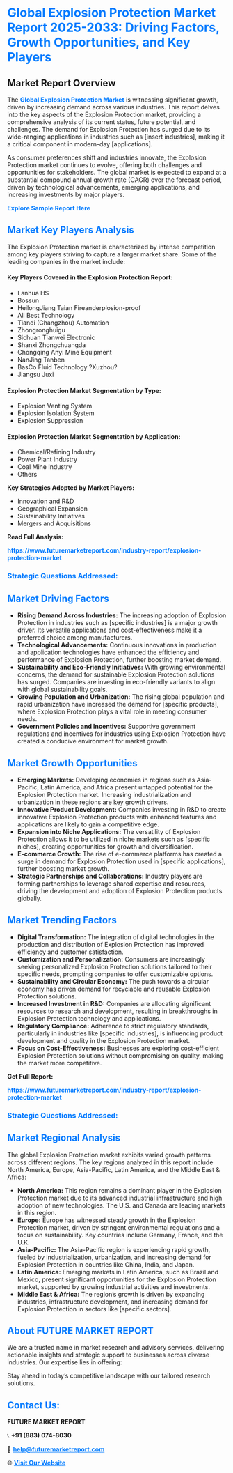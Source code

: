 <h1 style="color: #007BFF;">Global Explosion Protection Market Report 2025-2033: Driving Factors, Growth Opportunities, and Key Players</h1>

<section id="overview">
<h2>Market Report Overview</h2>
<p>The <a href="https://www.futuremarketreport.com/industry-report/explosion-protection-market" style="color: #007BFF; text-decoration: none;"><strong>Global Explosion Protection Market</strong></a> is witnessing significant growth, driven by increasing demand across various industries. This report delves into the key aspects of the Explosion Protection market, providing a comprehensive analysis of its current status, future potential, and challenges. The demand for Explosion Protection has surged due to its wide-ranging applications in industries such as [insert industries], making it a critical component in modern-day [applications].</p>
<p>As consumer preferences shift and industries innovate, the Explosion Protection market continues to evolve, offering both challenges and opportunities for stakeholders. The global market is expected to expand at a substantial compound annual growth rate (CAGR) over the forecast period, driven by technological advancements, emerging applications, and increasing investments by major players.</p>
</section>

<section id="overview">
<p><a href="https://www.futuremarketreport.com/request-sample/reportId=96738" style="color: #007BFF; text-decoration: none;"><strong>Explore Sample Report Here</strong></a></p>
</section>

<section id="key-players">
<h2 style="color: #007BFF;">Market Key Players Analysis</h2>
<p>The Explosion Protection market is characterized by intense competition among key players striving to capture a larger market share. Some of the leading companies in the market include:</p>
<h4>Key Players Covered in the Explosion Protection Report:</h4>
<ul><li>Lanhua HS</li><li>Bossun</li><li>HeilongJiang Taian Fireanderplosion-proof</li><li>All Best Technology</li><li>Tiandi (Changzhou) Automation</li><li>Zhongronghuigu</li><li>Sichuan Tianwei Electronic</li><li>Shanxi Zhongchuangda</li><li>Chongqing Anyi Mine Equipment</li><li>NanJing Tanben</li><li>BasCo Fluid Technology ?Xuzhou?</li><li>Jiangsu Juxi</li></ul>
<h4>Explosion Protection Market Segmentation by Type:</h4>
<ul><li>Explosion Venting System</li><li>Explosion Isolation System</li><li>Explosion Suppression</li></ul>

<h4>Explosion Protection Market Segmentation by Application:</h4>
<ul><li>Chemical/Refining Industry</li><li>Power Plant Industry</li><li>Coal Mine Industry</li><li>Others</li></ul>
<p><strong>Key Strategies Adopted by Market Players:</strong></p>
<ul>
<li>Innovation and R&D</li>
<li>Geographical Expansion</li>
<li>Sustainability Initiatives</li>
<li>Mergers and Acquisitions</li>
</ul>
</section>

<section>
<p><strong>Read Full Analysis: </strong></p><a href="https://www.futuremarketreport.com/industry-report/explosion-protection-market" style="color: #007BFF; text-decoration: none;"><strong>https://www.futuremarketreport.com/industry-report/explosion-protection-market</strong></a>
<h3 style="color: #007BFF;">Strategic Questions Addressed:</h3>
</section>

<section id="driving-factors">
<h2 style="color: #007BFF;">Market Driving Factors</h2>
<ul>
<li><strong>Rising Demand Across Industries:</strong> The increasing adoption of Explosion Protection in industries such as [specific industries] is a major growth driver. Its versatile applications and cost-effectiveness make it a preferred choice among manufacturers.</li>
<li><strong>Technological Advancements:</strong> Continuous innovations in production and application technologies have enhanced the efficiency and performance of Explosion Protection, further boosting market demand.</li>
<li><strong>Sustainability and Eco-Friendly Initiatives:</strong> With growing environmental concerns, the demand for sustainable Explosion Protection solutions has surged. Companies are investing in eco-friendly variants to align with global sustainability goals.</li>
<li><strong>Growing Population and Urbanization:</strong> The rising global population and rapid urbanization have increased the demand for [specific products], where Explosion Protection plays a vital role in meeting consumer needs.</li>
<li><strong>Government Policies and Incentives:</strong> Supportive government regulations and incentives for industries using Explosion Protection have created a conducive environment for market growth.</li>
</ul>
</section>

<section id="growth-opportunities">
<h2 style="color: #007BFF;">Market Growth Opportunities</h2>
<ul>
<li><strong>Emerging Markets:</strong> Developing economies in regions such as Asia-Pacific, Latin America, and Africa present untapped potential for the Explosion Protection market. Increasing industrialization and urbanization in these regions are key growth drivers.</li>
<li><strong>Innovative Product Development:</strong> Companies investing in R&D to create innovative Explosion Protection products with enhanced features and applications are likely to gain a competitive edge.</li>
<li><strong>Expansion into Niche Applications:</strong> The versatility of Explosion Protection allows it to be utilized in niche markets such as [specific niches], creating opportunities for growth and diversification.</li>
<li><strong>E-commerce Growth:</strong> The rise of e-commerce platforms has created a surge in demand for Explosion Protection used in [specific applications], further boosting market growth.</li>
<li><strong>Strategic Partnerships and Collaborations:</strong> Industry players are forming partnerships to leverage shared expertise and resources, driving the development and adoption of Explosion Protection products globally.</li>
</ul>
</section>

<section id="trending-factors">
<h2 style="color: #007BFF;">Market Trending Factors</h2>
<ul>
<li><strong>Digital Transformation:</strong> The integration of digital technologies in the production and distribution of Explosion Protection has improved efficiency and customer satisfaction.</li>
<li><strong>Customization and Personalization:</strong> Consumers are increasingly seeking personalized Explosion Protection solutions tailored to their specific needs, prompting companies to offer customizable options.</li>
<li><strong>Sustainability and Circular Economy:</strong> The push towards a circular economy has driven demand for recyclable and reusable Explosion Protection solutions.</li>
<li><strong>Increased Investment in R&D:</strong> Companies are allocating significant resources to research and development, resulting in breakthroughs in Explosion Protection technology and applications.</li>
<li><strong>Regulatory Compliance:</strong> Adherence to strict regulatory standards, particularly in industries like [specific industries], is influencing product development and quality in the Explosion Protection market.</li>
<li><strong>Focus on Cost-Effectiveness:</strong> Businesses are exploring cost-efficient Explosion Protection solutions without compromising on quality, making the market more competitive.</li>
</ul>
</section>

<section>
<p><strong>Get Full Report: </strong></p><a href="https://www.futuremarketreport.com/industry-report/explosion-protection-market" style="color: #007BFF; text-decoration: none;"><strong>https://www.futuremarketreport.com/industry-report/explosion-protection-market</strong></a>
<h3 style="color: #007BFF;">Strategic Questions Addressed:</h3>
</section>


<section id="regional-analysis">
<h2 style="color: #007BFF;">Market Regional Analysis</h2>
<p>The global Explosion Protection market exhibits varied growth patterns across different regions. The key regions analyzed in this report include North America, Europe, Asia-Pacific, Latin America, and the Middle East & Africa:</p>
<ul>
<li><strong>North America:</strong> This region remains a dominant player in the Explosion Protection market due to its advanced industrial infrastructure and high adoption of new technologies. The U.S. and Canada are leading markets in this region.</li>
<li><strong>Europe:</strong> Europe has witnessed steady growth in the Explosion Protection market, driven by stringent environmental regulations and a focus on sustainability. Key countries include Germany, France, and the U.K.</li>
<li><strong>Asia-Pacific:</strong> The Asia-Pacific region is experiencing rapid growth, fueled by industrialization, urbanization, and increasing demand for Explosion Protection in countries like China, India, and Japan.</li>
<li><strong>Latin America:</strong> Emerging markets in Latin America, such as Brazil and Mexico, present significant opportunities for the Explosion Protection market, supported by growing industrial activities and investments.</li>
<li><strong>Middle East & Africa:</strong> The region’s growth is driven by expanding industries, infrastructure development, and increasing demand for Explosion Protection in sectors like [specific sectors].</li>
</ul>
</section>

<footer>
<h2 style="color: #007BFF;">About FUTURE MARKET REPORT</h2>
<p>We are a trusted name in market research and advisory services, delivering actionable insights and strategic support to businesses across diverse industries. Our expertise lies in offering:</p>

<p>Stay ahead in today’s competitive landscape with our tailored research solutions.</p>

<h2 style="color: #007BFF;">Contact Us:</h2>
<p><strong>FUTURE MARKET REPORT</strong></p>
<p>📞 <strong>+91 (883) 074-8030</strong></p>
<p>📧 <strong><a href="mailto:help@futuremarketreport.com" style="color: #007BFF;">help@futuremarketreport.com</a></strong></p>
<p>🌐 <strong><a href="https://www.futuremarketreport.com/" style="color: #007BFF;">Visit Our Website</a></strong></p>
</footer>